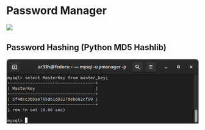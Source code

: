 # Password Manager
<img src="snips/demo.gif" width=70%>

<br>

## Password Hashing (Python MD5 Hashlib)
<img src="snips/masterkey_hash.png">













